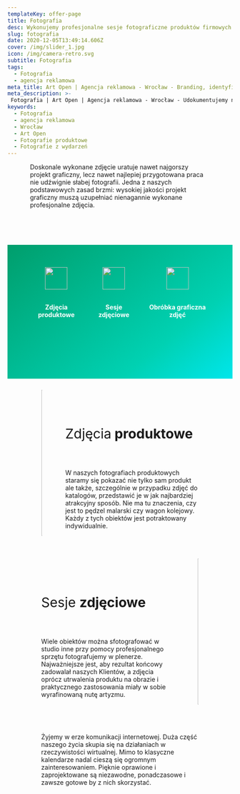 ```yaml
---
templateKey: offer-page
title: Fotografia
desc: Wykonujemy profesjonalne sesje fotograficzne produktów firmowych
slug: fotografia
date: 2020-12-05T13:49:14.606Z
cover: /img/slider_1.jpg
icon: /img/camera-retro.svg
subtitle: Fotografia
tags:
  - Fotografia
  - agencja reklamowa
meta_title: Art Open | Agencja reklamowa - Wrocław - Branding, identyfikacja wizualna, projektowanie graficzne
meta_description: >-
 Fotografia | Art Open | Agencja reklamowa - Wrocław - Udokumentujemy na fotografii twoje produkty, wydarzenia, czy osoby. Stworzymy zdjęcia o niepowtarzalnej atmosferze. Zdjęcia produktowe będą oddawać najlepsze walory Twojego produktu.
keywords:
  - Fotografia
  - agencja reklamowa
  - Wrocław
  - Art Open
  - Fotografie produktowe
  - Fotografie z wydarzeń
---
```

<div style="margin-left:10%;margin-right:10%">
<p>Doskonale wykonane zdjęcie uratuje nawet najgorszy projekt graficzny, lecz nawet najlepiej przygotowana praca nie udźwignie słabej fotografii. Jedna z naszych podstawowych zasad brzmi: wysokiej jakości projekt graficzny muszą uzupełniać nienagannie wykonane profesjonalne zdjęcia.</p>
</br>

</div>

<div style="margin-top:50px;min-height:200px;text-align:center;background-image: linear-gradient(141deg, rgb(0, 158, 108) 0%, rgb(0, 209, 178) 71%, rgb(0, 230, 235) 100%);padding:50px;color:white" class="columns">

<div class="column">
<img src="/img/offer-icons/zdjecia-produktowe.svg" width="50px" />
</br></br>
<p><b>Zdjęcia produktowe</b></p>
</div>

<div class="column">
<img src="/img/offer-icons/sesje-zdjeciowe.svg" width="50px" />
</br></br>
<p><b>Sesje zdjęciowe</b></p>
</div>

<div class="column">
<img src="/img/offer-icons/obrobka-graficzna.svg" width="50px" />
</br></br>
<p><b>Obróbka graficzna zdjęć</b></p>
</div>

</div>

<div class="columns" style="margin-left:10%;margin-right:10%;padding:5%">
<div class="column" style="padding:0px">
<img class="oimg" width="100%" src="https://artopen.pl/images/2020/04/07/zdjecie-pedzle.jpg" />
</div>
<div class="column" style="margin-top:50px;padding-left:30px">
<p style="font-size:30px">Zdjęcia<b> produktowe</b></p>
</br>
<p>
W naszych fotografiach produktowych staramy się pokazać nie tylko sam produkt ale także, szczególnie w przypadku zdjęć do katalogów, przedstawić je w jak najbardziej atrakcyjny sposób. Nie ma tu znaczenia, czy jest to pędzel malarski czy wagon kolejowy. Każdy z tych obiektów jest potraktowany indywidualnie.
</p>
</div>
</div>

<div class="columns" style="margin-left:10%;margin-right:10%;padding:5%">
<div class="column" style="margin-top:50px;padding-right:30px">
<p style="font-size:30px">Sesje <b>zdjęciowe</b></p>
</br>
<p>
Wiele obiektów można sfotografować w studio inne przy pomocy profesjonalnego sprzętu fotografujemy w plenerze. Najważniejsze jest, aby rezultat końcowy zadowalał naszych Klientów, a zdjęcia oprócz utrwalenia produktu na obrazie i praktycznego zastosowania miały w sobie wyrafinowaną nutę artyzmu.</p>
</div>
<div class="column" style="padding:0px">
<img class="oimg" width="100%" src="https://artopen.pl/images/2020/04/20/sesje-zdjeciowe.jpg" />
</div>
</div>


<div class="columns" style="margin-left:10%;margin-right:10%;padding:5%">
<p>
Żyjemy w erze komunikacji internetowej. Duża część naszego życia skupia się na działaniach w rzeczywistości wirtualnej. Mimo to klasyczne kalendarze nadal cieszą się ogromnym zainteresowaniem. Pięknie oprawione i zaprojektowane są niezawodne, ponadczasowe i zawsze gotowe by z nich skorzystać.
</p>
</div>

